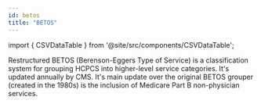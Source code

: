 ```yaml
---
id: betos
title: "BETOS"
---
```


import { CSVDataTable } from '@site/src/components/CSVDataTable';

Restructured BETOS (Berenson-Eggers Type of Service) is a classification system for grouping HCPCS into higher-level service categories.  It's updated annually by CMS.  It's main update over the original BETOS grouper (created in the 1980s) is the inclusion of Medicare Part B non-physician services.


